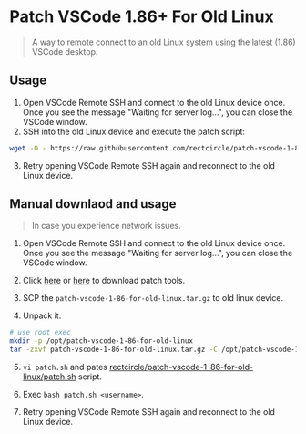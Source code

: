 # Patch VSCode 1.86+ For Old Linux

> A way to remote connect to an old Linux system using the latest (1.86) VSCode desktop.

## Usage

1. Open VSCode Remote SSH and connect to the old Linux device once. Once you see the message "Waiting for server log...", you can close the VSCode window.
2. SSH into the old Linux device and execute the patch script:

```bash
wget -O - https://raw.githubusercontent.com/rectcircle/patch-vscode-1-86-for-old-linux/master/patch.sh | sudo bash -s $(whoami)
```

3. Retry opening VSCode Remote SSH again and reconnect to the old Linux device.

## Manual downlaod and usage

> In case you experience network issues.

1. Open VSCode Remote SSH and connect to the old Linux device once. Once you see the message "Waiting for server log...", you can close the VSCode window.

2. Click [here](https://rectcircle.cn/res/patch-vscode-1-86-for-old-linux.tar.gz) or [here](https://github.com/rectcircle/patch-vscode-1-86-for-old-linux/releases/download/v0.0.1/patch-vscode-1-86-for-old-linux.tar.gz) to download patch tools.
3. SCP the `patch-vscode-1-86-for-old-linux.tar.gz` to old linux device.
4. Unpack it.

```bash
# use root exec
mkdir -p /opt/patch-vscode-1-86-for-old-linux
tar -zxvf patch-vscode-1-86-for-old-linux.tar.gz -C /opt/patch-vscode-1-86-for-old-linux
```

5. `vi patch.sh` and pates [rectcircle/patch-vscode-1-86-for-old-linux/patch.sh](rectcircle/patch-vscode-1-86-for-old-linux/blob/master/patch.sh) script.

6. Exec `bash patch.sh <username>`.

7. Retry opening VSCode Remote SSH again and reconnect to the old Linux device.
